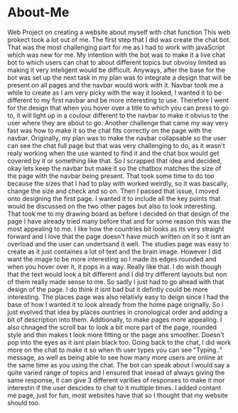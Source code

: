# About-Me
Web Project on creating a website about myself with chat function
This web prokect took a lot out of me. The first step that I did was create the chat bot. That was the most challenging part for me as I had to work with javaScript which was new for me. My intention with the bot was to make it a live chat bot to which users can chat to about different topics but obvoisy limited as making it very inteligent would be difficult. 
Anyways, after the base for the bot was set up the next task in my plan was to integrate a design that will be present on all pages and the navbar would work with it. 
Navbar took me a while to create as I am very picky with the way it looked, I wanted it to be different to my first navbar and be more interesting to use. Therefore I went for the design that when you hover over a title to which you can press to go to, it will light up in a coulour different to the navbar to make it obvius to the user where they are about to go.
Another challenge that came my way very fast was how to make it so the chat fits correctly on the page with the navbar. Originally, my plan was to make the navbar collapsable so the user can see the chat full page but that was very challenging to do, as it wasn't realy working when the use wanted to find it and the chat box would get covered by it or something like that.
So I scrapped that idea and decided, okay lets keep the navbar but make it so the chatbox matches the size of the page with the navbar being present. That took some time to do too because the sizes that I had to play with worked weirdly, so it was bascally, change the size and check and so on.
Then I passed that issue, I moved onto designing the first page. I wanted it to include all the key points that would be discussed on the two other pages but also to look interesting. That took me to my drawing board as before I decided on that design of the page I have already tried many before that and for some reason this was the most appealing to me.
I like how the countries bit looks as its very straight forward and I love that the page doesn't have much written on it so it isnt an overload and the user can undertsand it well. 
The studies page was easy to create as it just containes a lot of text and the brain image. However I did want the image to be more interesting so I made its edges rounded and when you hover over it, it pops in a way. Really like that. I do wish though that the text would look a bit different and I did try different layouts but non of them really made sense to me. So sadly I just had to go ahead with that design of the page. I do think it isnt bad but it defintly could be more interesting.
The places page was also relativly easy to deign since I had the base of how I wanted it to look already from the home page orignally. So i just evolved that idea by places ountries in cronological order and adding a bit of description into them.
Addtionally, to make pages more appealing. I also chnaged the scroll bar to look a bit more part of the page, rounded style and thin makes t look more fitting or the page ans smoother. Doesn't pop into the eyes as it isnt plain black too.
Going back to the chat, I did work more on the chat to make it so when th user types you can see "Typing.." message, as well as being able to see how many more users are online at the same time as you using the chat. The bot can speak about I would say a quite varied range of topics and I ensured that insead of always giving the same response, it can give 3 different varities of responses to make it mor interestin if the user descides to chat to it multiple times.
I added contant me page, just for fun, most websites have that so I thought that my website should too.